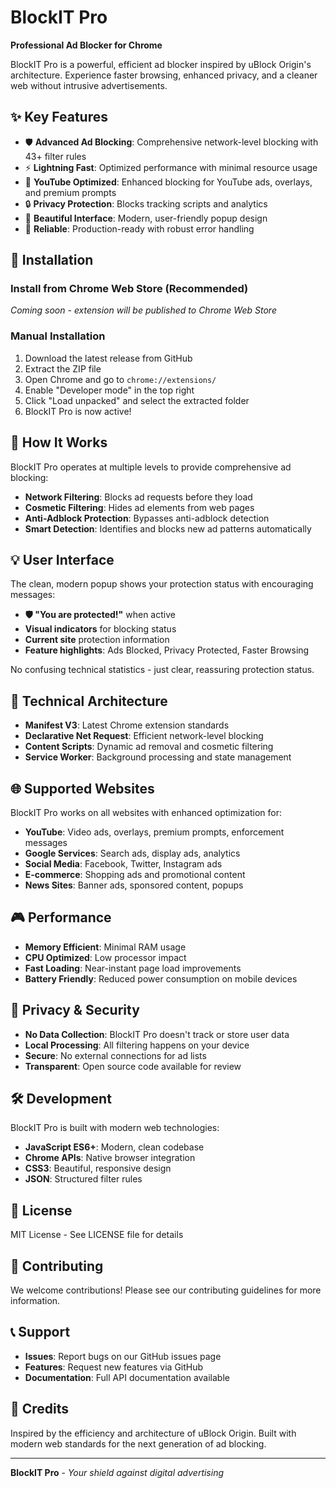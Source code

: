 # BlockIT Pro

**Professional Ad Blocker for Chrome**

BlockIT Pro is a powerful, efficient ad blocker inspired by uBlock Origin's architecture. Experience faster browsing, enhanced privacy, and a cleaner web without intrusive advertisements.

## ✨ Key Features

- 🛡️ **Advanced Ad Blocking**: Comprehensive network-level blocking with 43+ filter rules
- ⚡ **Lightning Fast**: Optimized performance with minimal resource usage
- 🎯 **YouTube Optimized**: Enhanced blocking for YouTube ads, overlays, and premium prompts
- 🔒 **Privacy Protection**: Blocks tracking scripts and analytics
- 🎨 **Beautiful Interface**: Modern, user-friendly popup design
- 💪 **Reliable**: Production-ready with robust error handling

## 🚀 Installation

### Install from Chrome Web Store (Recommended)
*Coming soon - extension will be published to Chrome Web Store*

### Manual Installation
1. Download the latest release from GitHub
2. Extract the ZIP file
3. Open Chrome and go to `chrome://extensions/`
4. Enable "Developer mode" in the top right
5. Click "Load unpacked" and select the extracted folder
6. BlockIT Pro is now active!

## 🎯 How It Works

BlockIT Pro operates at multiple levels to provide comprehensive ad blocking:

- **Network Filtering**: Blocks ad requests before they load
- **Cosmetic Filtering**: Hides ad elements from web pages
- **Anti-Adblock Protection**: Bypasses anti-adblock detection
- **Smart Detection**: Identifies and blocks new ad patterns automatically

## 💡 User Interface

The clean, modern popup shows your protection status with encouraging messages:

- **🛡️ "You are protected!"** when active
- **Visual indicators** for blocking status
- **Current site** protection information
- **Feature highlights**: Ads Blocked, Privacy Protected, Faster Browsing

No confusing technical statistics - just clear, reassuring protection status.

## 🔧 Technical Architecture

- **Manifest V3**: Latest Chrome extension standards
- **Declarative Net Request**: Efficient network-level blocking
- **Content Scripts**: Dynamic ad removal and cosmetic filtering
- **Service Worker**: Background processing and state management

## 🌐 Supported Websites

BlockIT Pro works on all websites with enhanced optimization for:

- **YouTube**: Video ads, overlays, premium prompts, enforcement messages
- **Google Services**: Search ads, display ads, analytics
- **Social Media**: Facebook, Twitter, Instagram ads
- **E-commerce**: Shopping ads and promotional content
- **News Sites**: Banner ads, sponsored content, popups

## 🎮 Performance

- **Memory Efficient**: Minimal RAM usage
- **CPU Optimized**: Low processor impact
- **Fast Loading**: Near-instant page load improvements
- **Battery Friendly**: Reduced power consumption on mobile devices

## 🔐 Privacy & Security

- **No Data Collection**: BlockIT Pro doesn't track or store user data
- **Local Processing**: All filtering happens on your device
- **Secure**: No external connections for ad lists
- **Transparent**: Open source code available for review

## 🛠️ Development

BlockIT Pro is built with modern web technologies:

- **JavaScript ES6+**: Modern, clean codebase
- **Chrome APIs**: Native browser integration
- **CSS3**: Beautiful, responsive design
- **JSON**: Structured filter rules

## 📝 License

MIT License - See LICENSE file for details

## 🤝 Contributing

We welcome contributions! Please see our contributing guidelines for more information.

## 📞 Support

- **Issues**: Report bugs on our GitHub issues page
- **Features**: Request new features via GitHub
- **Documentation**: Full API documentation available

## 🎉 Credits

Inspired by the efficiency and architecture of uBlock Origin. Built with modern web standards for the next generation of ad blocking.

---

**BlockIT Pro** - *Your shield against digital advertising* 